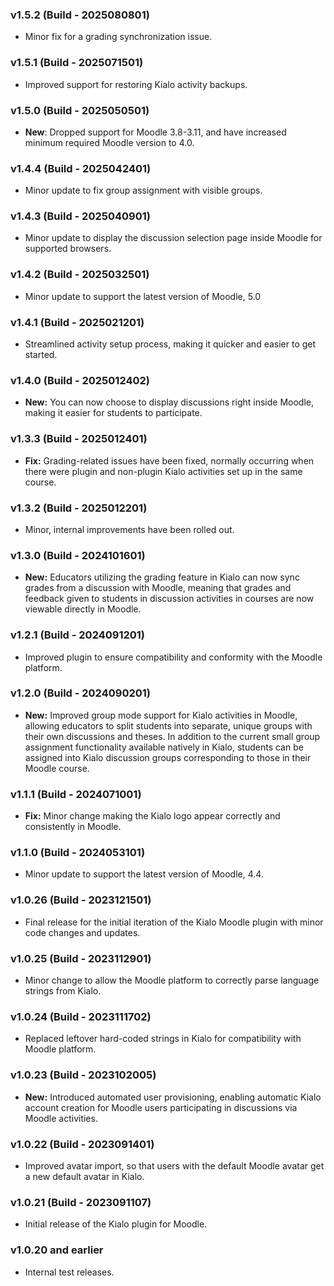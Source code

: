 ### v1.5.2 (Build - 2025080801)

* Minor fix for a grading synchronization issue.

### v1.5.1 (Build - 2025071501)

* Improved support for restoring Kialo activity backups.

### v1.5.0 (Build - 2025050501)

* **New**: Dropped support for Moodle 3.8-3.11, and have increased minimum required Moodle version to 4.0.

### v1.4.4 (Build - 2025042401)

* Minor update to fix group assignment with visible groups.

### v1.4.3 (Build - 2025040901)

* Minor update to display the discussion selection page inside Moodle for supported browsers.

### v1.4.2 (Build - 2025032501)

* Minor update to support the latest version of Moodle, 5.0

### v1.4.1 (Build - 2025021201)

* Streamlined activity setup process, making it quicker and easier to get started.

### v1.4.0 (Build - 2025012402)

* **New:** You can now choose to display discussions right inside Moodle, making it easier for students to participate.

### v1.3.3 (Build - 2025012401)

* **Fix:** Grading-related issues have been fixed, normally occurring when there were plugin and non-plugin Kialo activities set up in the same course.

### v1.3.2 (Build - 2025012201)

* Minor, internal improvements have been rolled out.

### v1.3.0 (Build - 2024101601)

* **New:** Educators utilizing the grading feature in Kialo can now sync grades from a discussion with Moodle, meaning that grades and feedback given to students in discussion activities in courses are now viewable directly in Moodle.

### v1.2.1 (Build - 2024091201)

* Improved plugin to ensure compatibility and conformity with the Moodle platform.

### v1.2.0 (Build - 2024090201)

* **New:** Improved group mode support for Kialo activities in Moodle, allowing educators to split students into separate, unique groups with their own discussions and theses. In addition to the current small group assignment functionality available natively in Kialo, students can be assigned into Kialo discussion groups corresponding to those in their Moodle course.

### v1.1.1 (Build - 2024071001)

* **Fix:** Minor change making the Kialo logo appear correctly and consistently in Moodle.

### v1.1.0 (Build - 2024053101)

* Minor update to support the latest version of Moodle, 4.4.

### v1.0.26 (Build - 2023121501)

* Final release for the initial iteration of the Kialo Moodle plugin with minor code changes and updates.

### v1.0.25 (Build - 2023112901)

* Minor change to allow the Moodle platform to correctly parse language strings from Kialo.

### v1.0.24 (Build - 2023111702)

* Replaced leftover hard-coded strings in Kialo for compatibility with Moodle platform.

### v1.0.23 (Build - 2023102005)

* **New:** Introduced automated user provisioning, enabling automatic Kialo account creation for Moodle users participating in discussions via Moodle activities.

### v1.0.22 (Build - 2023091401)

* Improved avatar import, so that users with the default Moodle avatar get a new default avatar in Kialo.

### v1.0.21 (Build - 2023091107)

* Initial release of the Kialo plugin for Moodle.

### v1.0.20 and earlier

* Internal test releases.
